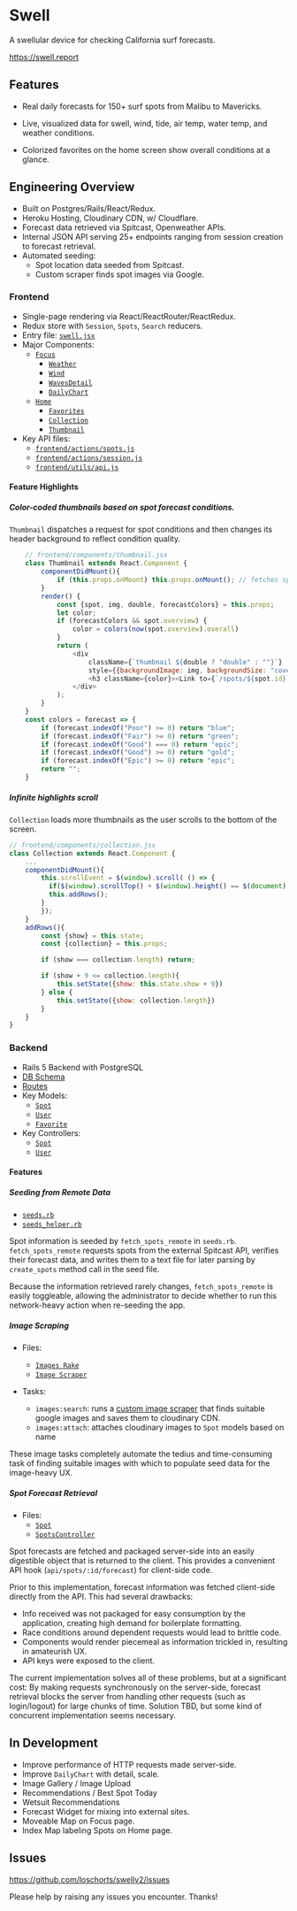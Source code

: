 # Swell

A swellular device for checking California surf forecasts.

https://swell.report
## Features

- Real daily forecasts for 150+ surf spots from Malibu to Mavericks.

- Live, visualized data for swell, wind, tide, air temp, water temp, and weather conditions.

- Colorized favorites on the home screen show overall conditions at a glance.

## Engineering Overview

- Built on Postgres/Rails/React/Redux.
- Heroku Hosting, Cloudinary CDN, w/ Cloudflare.
- Forecast data retrieved via Spitcast, Openweather APIs.
- Internal JSON API serving 25+ endpoints ranging from session creation to forecast retrieval.
- Automated seeding:
	- Spot location data seeded from Spitcast.
	- Custom scraper finds spot images via Google.

### Frontend

-	Single-page rendering via React/ReactRouter/ReactRedux.
- Redux store with `Session`, `Spots`, `Search` reducers.
- Entry file: [`swell.jsx`](./frontend/swell.jsx)
- Major Components: 
	- [`Focus`](./frontend/components/focus.jsx)
		- [`Weather`](./frontend/components/weather.jsx)
		- [`Wind`](./frontend/components/wind.jsx)
		- [`WavesDetail`](./frontend/components/waves_detail.jsx)
		- [`DailyChart`](./frontend/components/daily_chart.jsx)
	- [`Home`](./frontend/components/home.jsx)
		- [`Favorites`][favorites]
		- [`Collection`][collection]
		- [`Thumbnail`][thumbnail]
- Key API files: 
	- [`frontend/actions/spots.js`](./frontend/actions/spots.js)
	- [`frontend/actions/session.js`](./frontend/actions/spots.js)
	- [`frontend/utils/api.js`](./frontend/utils/api.js)

[thumbnail]: ./frontend/components/thumbnail.jsx
[favorites]: ./frontend/components/favorites.jsx
[collection]: ./frontend/components/collection.jsx

#### Feature Highlights
##### Color-coded thumbnails based on spot forecast conditions. 
`Thumbnail` dispatches a request for spot conditions and then changes its header background to reflect condition quality.

```js
	// frontend/components/thumbnail.jsx
	class Thumbnail extends React.Component {
		componentDidMount(){
			if (this.props.onMount) this.props.onMount(); // fetches spot overview
		}
		render() {
			const {spot, img, double, forecastColors} = this.props;
			let color;
			if (forecastColors && spot.overview) {
				color = colors(now(spot.overview).overall)
			}
			return (
				<div 
					className={`thumbnail ${double ? "double" : ""}`} 
					style={{backgroundImage: img, backgroundSize: "cover"}}>
					<h3 className={color}><Link to={`/spots/${spot.id}`}>{spot.name}</Link></h3>
				</div>	
			);
		}
	}
	const colors = forecast => {
		if (forecast.indexOf("Poor") >= 0) return "blue";
		if (forecast.indexOf("Fair") >= 0) return "green";
		if (forecast.indexOf("Good") === 0) return "epic";
		if (forecast.indexOf("Good") >= 0) return "gold";
		if (forecast.indexOf("Epic") >= 0) return "epic";
		return "";
	}
```
##### Infinite highlights scroll

`Collection` loads more thumbnails as the user scrolls to the bottom of the screen.

```js
// frontend/components/collection.jsx
class Collection extends React.Component {
	...
	componentDidMount(){
		this.scrollEvent = $(window).scroll( () => {
		  if($(window).scrollTop() + $(window).height() == $(document).height()) {
	      this.addRows();
	   	}
		});
	}
	addRows(){
		const {show} = this.state;
		const {collection} = this.props;

		if (show === collection.length) return;

		if (show + 9 <= collection.length){
			this.setState({show: this.state.show + 9})
		} else {
			this.setState({show: collection.length})
		}
	}
}
```

### Backend

- Rails 5 Backend with PostgreSQL
- [DB Schema](./db/schema.rb)
- [Routes](./config/routes.rb)
- Key Models: 
	- [`Spot`](./app/models/spot.rb)
	- [`User`](./app/models/user.rb)
	- [`Favorite`](./app/models/favorite.rb)
- Key Controllers:
	- [`Spot`](./app/controllers/spots_controller.rb)
	- [`User`](./app/controllers/user_controller.rb)

#### Features
##### Seeding from Remote Data

- [`seeds.rb`](./db/seeds.rb)
- [`seeds_helper.rb`](./db/seeds_helper.rb)

Spot information is seeded by `fetch_spots_remote` in `seeds.rb`. `fetch_spots_remote` requests spots from the external Spitcast API, verifies their forecast data, and writes them to a text file for later parsing by `create_spots` method call in the seed file. 

Because the information retrieved rarely changes, `fetch_spots_remote` is easily toggleable, allowing the administrator to decide whether to run this network-heavy action when re-seeding the app.

##### Image Scraping
- Files: 
	- [`Images Rake`](./lib/images.rake)
	- [`Image Scraper`](./lib/images_scraper.js)

- Tasks:
	- `images:search`: runs a [custom image scraper](./lib/image_scraper.js) that finds suitable google images and saves them to cloudinary CDN.
	- `images:attach`: attaches cloudinary images to `Spot` models based on name

These image tasks completely automate the tedius and time-consuming task of finding suitable images with which to populate seed data for the image-heavy UX.

##### Spot Forecast Retrieval
- Files: 
	- [`Spot`](./app/models/spot.rb)
	- [`SpotsController`](./app/controllers/api/spots_controller.rb)

Spot forecasts are fetched and packaged server-side into an easily digestible object that is returned to the client. This provides a convenient API hook (`api/spots/:id/forecast`) for client-side code. 

Prior to this implementation, forecast information was fetched client-side directly from the API. This had several drawbacks: 
- Info received was not packaged for easy consumption by the application, creating high demand for boilerplate formatting.
- Race conditions around dependent requests would lead to brittle code.
- Components would render piecemeal as information trickled in, resulting in amateurish UX.
- API keys were exposed to the client.

The current implementation solves all of these problems, but at a significant cost: By making requests synchronously on the server-side, forecast retrieval blocks the server from handling other requests (such as login/logout) for large chunks of time. Solution TBD, but some kind of concurrent implementation seems necessary.

## In Development

- Improve performance of HTTP requests made server-side.
- Improve `DailyChart` with detail, scale.
- Image Gallery / Image Upload
- Recommendations / Best Spot Today
- Wetsuit Recommendations
- Forecast Widget for mixing into external sites.
- Moveable Map on Focus page.
- Index Map labeling Spots on Home page.

## Issues

https://github.com/loschorts/swellv2/issues

Please help by raising any issues you encounter. Thanks!

